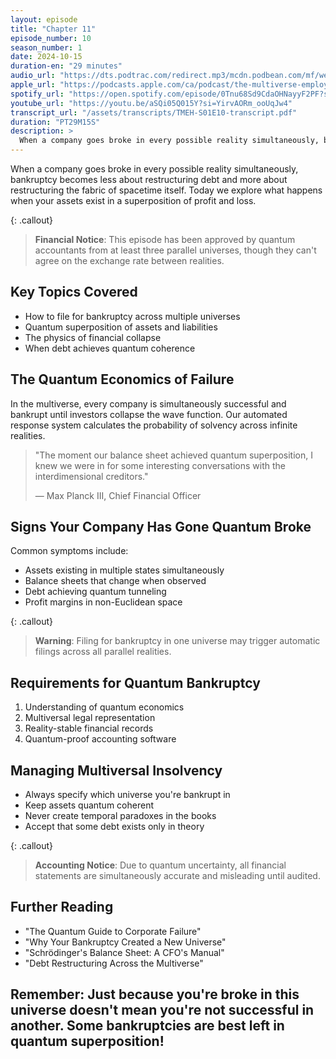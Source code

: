 ```yaml
---
layout: episode
title: "Chapter 11"
episode_number: 10
season_number: 1
date: 2024-10-15
duration-en: "29 minutes"
audio_url: "https://dts.podtrac.com/redirect.mp3/mcdn.podbean.com/mf/web/738p4ubae5wf7yk2/E10_-_Chapter_119d1s3.mp3"
apple_url: "https://podcasts.apple.com/ca/podcast/the-multiverse-employee-handbook/id1764134739?i=1000673130576"
spotify_url: "https://open.spotify.com/episode/0Tnu68Sd9CdaOHNayyF2PF?si=sFI8Ij9SSLqbeb5XvM0-jQ"
youtube_url: "https://youtu.be/aSQi05Q015Y?si=YirvAORm_ooUqJw4"
transcript_url: "/assets/transcripts/TMEH-S01E10-transcript.pdf"
duration: "PT29M15S"
description: >
  When a company goes broke in every possible reality simultaneously, bankruptcy becomes less about restructuring debt and more about restructuring the fabric of spacetime itself. Today we explore what happens when your assets exist in a superposition of profit and loss.
---
```


When a company goes broke in every possible reality simultaneously, bankruptcy becomes less about restructuring debt and more about restructuring the fabric of spacetime itself. Today we explore what happens when your assets exist in a superposition of profit and loss.

{: .callout}
> **Financial Notice**: This episode has been approved by quantum accountants
> from at least three parallel universes, though they can't agree on the
> exchange rate between realities.

## Key Topics Covered
* How to file for bankruptcy across multiple universes
* Quantum superposition of assets and liabilities
* The physics of financial collapse
* When debt achieves quantum coherence

## The Quantum Economics of Failure
In the multiverse, every company is simultaneously successful and bankrupt until investors collapse the wave function. Our automated response system calculates the probability of solvency across infinite realities.

> "The moment our balance sheet achieved quantum superposition, I knew we
> were in for some interesting conversations with the interdimensional creditors."
>
> — Max Planck III, Chief Financial Officer

## Signs Your Company Has Gone Quantum Broke
Common symptoms include:
* Assets existing in multiple states simultaneously
* Balance sheets that change when observed
* Debt achieving quantum tunneling
* Profit margins in non-Euclidean space

{: .callout}
> **Warning**: Filing for bankruptcy in one universe may trigger automatic
> filings across all parallel realities.

## Requirements for Quantum Bankruptcy
1. Understanding of quantum economics
2. Multiversal legal representation
3. Reality-stable financial records
4. Quantum-proof accounting software

## Managing Multiversal Insolvency
* Always specify which universe you're bankrupt in
* Keep assets quantum coherent
* Never create temporal paradoxes in the books
* Accept that some debt exists only in theory

{: .callout}
> **Accounting Notice**: Due to quantum uncertainty, all financial statements
> are simultaneously accurate and misleading until audited.

## Further Reading
* "The Quantum Guide to Corporate Failure"
* "Why Your Bankruptcy Created a New Universe"
* "Schrödinger's Balance Sheet: A CFO's Manual"
* "Debt Restructuring Across the Multiverse"

Remember: Just because you're broke in this universe doesn't mean you're not
successful in another. Some bankruptcies are best left in quantum superposition!
---
